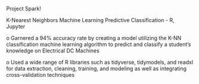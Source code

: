 Project Spark! 

K-Nearest Neighbors Machine Learning Predictive Classification - R, Jupyter

o	Garnered a 94% accuracy rate by creating a model utilizing the K-NN classification machine learning algorithm to predict and classify a student’s knowledge on Electrical DC Machines

o	Used a wide range of R libraries such as tidyverse, tidymodels, and readxl for data extraction, cleaning, training, and modeling as well as integrating cross-validation techniques

